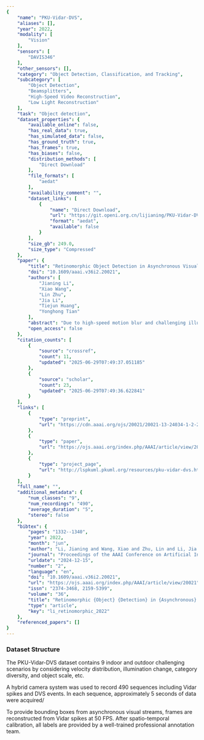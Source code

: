 ```yaml
---
{
    "name": "PKU-Vidar-DVS",
    "aliases": [],
    "year": 2022,
    "modality": [
        "Vision"
    ],
    "sensors": [
        "DAVIS346"
    ],
    "other_sensors": [],
    "category": "Object Detection, Classification, and Tracking",
    "subcategory": [
        "Object Detection",
        "Beamsplitters",
        "High-Speed Video Reconstruction",
        "Low Light Reconstruction"
    ],
    "task": "Object detection",
    "dataset_properties": {
        "available_online": false,
        "has_real_data": true,
        "has_simulated_data": false,
        "has_ground_truth": true,
        "has_frames": true,
        "has_biases": false,
        "distribution_methods": [
            "Direct Download"
        ],
        "file_formats": [
            "aedat"
        ],
        "availability_comment": "",
        "dataset_links": [
            {
                "name": "Direct Download",
                "url": "https://git.openi.org.cn/lijianing/PKU-Vidar-DVS/datasets",
                "format": "aedat",
                "available": false
            }
        ],
        "size_gb": 249.0,
        "size_type": "Compressed"
    },
    "paper": {
        "title": "Retinomorphic Object Detection in Asynchronous Visual Streams",
        "doi": "10.1609/aaai.v36i2.20021",
        "authors": [
            "Jianing Li",
            "Xiao Wang",
            "Lin Zhu",
            "Jia Li",
            "Tiejun Huang",
            "Yonghong Tian"
        ],
        "abstract": "Due to high-speed motion blur and challenging illumination, conventional frame-based cameras have encountered an important challenge in object detection tasks. Neuromorphic cameras that output asynchronous visual streams instead of intensity frames, by taking the advantage of high temporal resolution and high dynamic range, have brought a new perspective to address the challenge. In this paper, we propose a novel problem setting, retinomorphic object detection, which is the first trial that integrates foveal-like and peripheral-like visual streams. Technically, we first build a large-scale multimodal neuromorphic object detection dataset (i.e., PKU-Vidar-DVS) over 215.5k spatio-temporal synchronized labels. Then, we design temporal aggregation representations to preserve the spatio-temporal information from asynchronous visual streams. Finally, we present a novel bio-inspired unifying framework to fuse two sensing modalities via a dynamic interaction mechanism. Our experimental evaluation shows that our approach has significant improvements over the state-of-the-art methods with the single-modality, especially in high-speed motion and low-light scenarios. We hope that our work will attract further research into this newly identified, yet crucial research direction. Our dataset can be available at https://www.pkuml.org/resources/pku-vidar-dvs.html.",
        "open_access": false
    },
    "citation_counts": [
        {
            "source": "crossref",
            "count": 11,
            "updated": "2025-06-29T07:49:37.051185"
        },
        {
            "source": "scholar",
            "count": 23,
            "updated": "2025-06-29T07:49:36.622841"
        }
    ],
    "links": [
        {
            "type": "preprint",
            "url": "https://cdn.aaai.org/ojs/20021/20021-13-24034-1-2-20220628.pdf"
        },
        {
            "type": "paper",
            "url": "https://ojs.aaai.org/index.php/AAAI/article/view/20021"
        },
        {
            "type": "project_page",
            "url": "http://lspkuml.pkuml.org/resources/pku-vidar-dvs.html"
        }
    ],
    "full_name": "",
    "additional_metadata": {
        "num_classes": "9",
        "num_recordings": "490",
        "average_duration": "5",
        "stereo": false
    },
    "bibtex": {
        "pages": "1332--1340",
        "year": 2022,
        "month": "jun",
        "author": "Li, Jianing and Wang, Xiao and Zhu, Lin and Li, Jia and Huang, Tiejun and Tian, Yonghong",
        "journal": "Proceedings of the AAAI Conference on Artificial Intelligence",
        "urldate": "2024-12-15",
        "number": "2",
        "language": "en",
        "doi": "10.1609/aaai.v36i2.20021",
        "url": "https://ojs.aaai.org/index.php/AAAI/article/view/20021",
        "issn": "2374-3468, 2159-5399",
        "volume": "36",
        "title": "Retinomorphic {Object} {Detection} in {Asynchronous} {Visual} {Streams}",
        "type": "article",
        "key": "li_retinomorphic_2022"
    },
    "referenced_papers": []
}
---
```



### Dataset Structure 

The PKU-Vidar-DVS dataset contains 9 indoor and outdoor challenging scenarios by considering velocity distribution, illumination change, category diversity, and object scale, etc. 

A hybrid camera system was used to record 490 sequences including Vidar spikes and DVS events. In each sequence, approximately 5 seconds of data were acquired/

To provide bounding boxes from asynchronous visual streams, frames are reconstructed from Vidar spikes at 50 FPS. After spatio-temporal calibration, all labels are provided by a well-trained professional annotation team.